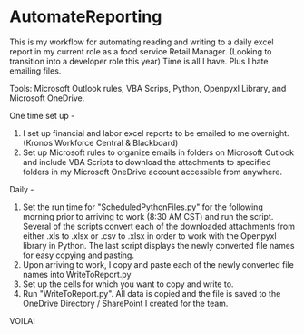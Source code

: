 # AutomateReporting

This is my workflow for automating reading and writing to a daily excel report in my current role as a food service Retail Manager. (Looking to transition into a developer role this year) Time is all I have. Plus I hate emailing files.

Tools: Microsoft Outlook rules, VBA Scrips, Python, Openpyxl Library, and Microsoft OneDrive.



One time set up -
1)  I set up financial and labor excel reports to be emailed to me overnight. (Kronos Workforce Central & Blackboard) 
2)  Set up Microsoft rules to organize emails in folders on Microsoft Outlook and include VBA Scripts to download the attachments to specified folders in my Microsoft OneDrive account accessible from anywhere. 

Daily -
1)  Set the run time for "ScheduledPythonFiles.py" for the following morning prior to arriving to work (8:30 AM CST) and run the script. Several of the scripts convert each of the downloaded attachments from either .xls to .xlsx or .csv to .xlsx in order to work with the Openpyxl library in Python. The last script displays the newly converted file names for easy copying and pasting.  
2)  Upon arriving to work, I copy and paste each of the newly converted file names into WriteToReport.py
3)  Set up the cells for which you want to copy and write to. 
4)  Run "WriteToReport.py". All data is copied and the file is saved to the OneDrive Directory / SharePoint I created for the team. 



VOILA!
